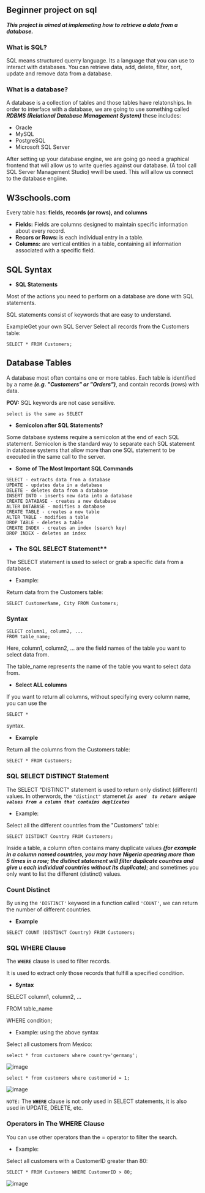 ## **Beginner project on sql**
***This project is aimed at implemeting how to retrieve a data from a database.***

### **What is SQL?**
SQL means structured querry language. Its a language that you can use to interact with databases. You can retrieve data, add, delete, filter, sort, update and remove data from a database.

### **What is a database?**
A database is a collection of tables and those tables have relatonships.
In order to interface with a database, we are going to use something called ***RDBMS (Relational Database Management System)*** these includes:
- Oracle
- MySQL
- PostgreSQL
- Microsoft SQL Server

After setting up your database engine, we are going go need a graphical frontend that will allow us to write queries against our database. (A tool call SQL Server Management Studio) wwill be used. This will allow us connect to the database engiine.

## W3schools.com
Every table has: **fields, records (or rows), and columns**

- **Fields:** Fields are columns designed to maintain specific information about every record.
- **Recors or Rows:** is each individual entry in a table.
- **Columns:** are vertical entities in a table, containing all information associated with a specific field.


## SQL Syntax
- **SQL Statements**

Most of the actions you need to perform on a database are done with SQL statements.

SQL statements consist of keywords that are easy to understand.

ExampleGet your own SQL Server
Select all records from the Customers table:

```
SELECT * FROM Customers;
```

## Database Tables
A database most often contains one or more tables. 
Each table is identified by a name ***(e.g. "Customers" or "Orders")***, and contain records (rows) with data.

**POV:** SQL keywords are not case sensitive.

```
select is the same as SELECT
```

- **Semicolon after SQL Statements?**

Some database systems require a semicolon at the end of each SQL statement. Semicolon is the standard way to separate each SQL statement in database systems that allow more than one SQL statement to be executed in the same call to the server.

- **Some of The Most Important SQL Commands**

```
SELECT - extracts data from a database
UPDATE - updates data in a database
DELETE - deletes data from a database
INSERT INTO - inserts new data into a database
CREATE DATABASE - creates a new database
ALTER DATABASE - modifies a database
CREATE TABLE - creates a new table
ALTER TABLE - modifies a table
DROP TABLE - deletes a table
CREATE INDEX - creates an index (search key)
DROP INDEX - deletes an index
```

- ### The SQL SELECT Statement**

The SELECT statement is used to select or grab a specific data from a database.

- Example: 

Return data from the Customers table:

```
SELECT CustomerName, City FROM Customers;
```

### Syntax

```
SELECT column1, column2, ...
FROM table_name;
```

Here, column1, column2, ... are the field names of the table you want to select data from.

The table_name represents the name of the table you want to select data from.

- **Select ALL columns**

If you want to return all columns, without specifying every column name, you can use the 

```
SELECT * 
```
syntax.

- **Example**

Return all the columns from the Customers table:

```
SELECT * FROM Customers;
```


### SQL SELECT DISTINCT Statement
The SELECT "DISTINCT" statement is used to return only distinct (different) values. In otherwords, the `"distinct"` stamenet ***`is used 
to return unique values from a column that contains duplicates`***

- Example: 

Select all the different countries from the "Customers" table:

```
SELECT DISTINCT Country FROM Customers;
```

Inside a table, a column often contains many duplicate values ***(for example in a column named countries, you may have Nigeria apearing more than 5 times in a row; the distinct statement will filter duplicate countres and give u each individual countries without its duplicate)***; and sometimes you only want to list the different (distinct) values.

### Count Distinct

By using the `'DISTINCT'` keyword in a function called `'COUNT'`, we can return the number of different countries.

- **Example**

```
SELECT COUNT (DISTINCT Country) FROM Customers;
```

### SQL WHERE Clause
The **`WHERE`** clause is used to filter records.

It is used to extract only those records that fulfill a specified condition.

- **Syntax**

SELECT column1, column2, ...

FROM table_name

WHERE condition;

- Example: using the above syntax

Select all customers from Mexico:

```
select * from customers where country='germany';
```
![image](./screenshot/wherestatement.jpg)

```
select * from customers where customerid = 1;
```

![image](./screenshot/customerid.jpg)

`NOTE:` The **`WHERE`** clause is not only used in SELECT statements, it is also used in UPDATE, DELETE, etc.

### Operators in The WHERE Clause

You can use other operators than the = operator to filter the search.

- Example:

Select all customers with a CustomerID greater than 80:

```
SELECT * FROM Customers WHERE CustomerID > 80;
```

![image](./screenshot/greaterthan80.jpg)

